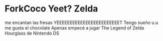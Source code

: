 # ForkCoco Yeet? Zelda 

me encantan las fresas
YEEEEEEEEEEEEEEEEEEEEEEEET
Tengo sueño u.u
me gusta el chocolate
Apenas empecé a jugar The Legend of Zelda Hourglass de Nintendo DS
